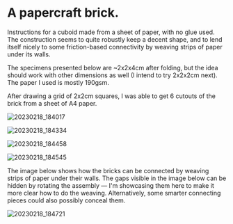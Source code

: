 # A papercraft brick.

Instructions for a cuboid made from a sheet of paper, with no glue used.
The construction seems to quite robustly keep a decent shape,
and to lend itself nicely to some friction-based connectivity by weaving strips of paper under its walls.

The specimens presented below are ~2x2x4cm after folding,
but the idea should work with other dimensions as well (I intend to try 2x2x2cm next).
The paper I used is mostly 190gsm.

After drawing a grid of 2x2cm squares, I was able to get 6 cutouts of the brick from a sheet of A4 paper.

![20230218_184017](https://user-images.githubusercontent.com/273837/219881347-96e0a110-ed02-4a5a-8d91-cb952c5e8f03.jpg)

![20230218_184334](https://user-images.githubusercontent.com/273837/219881397-cd133b8a-9f4e-4626-b12c-98f73eba664a.jpg)

![20230218_184458](https://user-images.githubusercontent.com/273837/219881425-ce71d4d8-2f2d-4455-b013-59427b2108f3.jpg)

![20230218_184545](https://user-images.githubusercontent.com/273837/219881458-3969b39d-2dd9-42d4-915b-78ab3745e340.jpg)

The image below shows how the bricks can be connected by weaving strips of paper under their walls.
The gaps visible in the image below can be hidden by rotating the assembly &mdash;
I'm showcasing them here to make it more clear how to do the weaving.
Alternatively, some smarter connecting pieces could also possibly conceal them.

![20230218_184721](https://user-images.githubusercontent.com/273837/219881473-9b57bd17-f50a-4d62-b3ff-840881d7d834.jpg)
